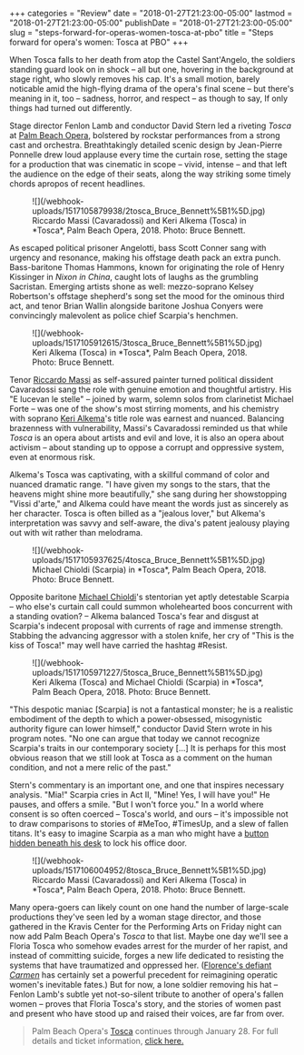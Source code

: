 +++
categories = "Review"
date = "2018-01-27T21:23:00-05:00"
lastmod = "2018-01-27T21:23:00-05:00"
publishDate = "2018-01-27T21:23:00-05:00"
slug = "steps-forward-for-operas-women-tosca-at-pbo"
title = "Steps forward for opera&#039;s women: Tosca at PBO"
+++

When Tosca falls to her death from atop the Castel Sant'Angelo, the soldiers standing guard look on in shock – all but one, hovering in the background at stage right, who slowly removes his cap. It's a small motion, barely noticable amid the high-flying drama of the opera's final scene – but there's meaning in it, too – sadness, horror, and respect – as though to say, If only things had turned out differently.

Stage director Fenlon Lamb and conductor David Stern led a riveting *Tosca* at [Palm Beach Opera](/scene/companies/palm-beach-opera/), bolstered by rockstar performances from a strong cast and orchestra. Breathtakingly detailed scenic design by Jean-Pierre Ponnelle drew loud applause every time the curtain rose, setting the stage for a production that was cinematic in scope – vivid, intense – and that left the audience on the edge of their seats, along the way striking some timely chords apropos of recent headlines.

<figure data-type="image">
![](/webhook-uploads/1517105879938/2tosca_Bruce_Bennett%5B1%5D.jpg)
<figcaption>Riccardo Massi (Cavaradossi) and Keri Alkema (Tosca) in *Tosca*, Palm Beach Opera, 2018. Photo: Bruce Bennett.</figcaption>
</figure>

As escaped political prisoner Angelotti, bass Scott Conner sang with urgency and resonance, making his offstage death pack an extra punch. Bass-baritone Thomas Hammons, known for originating the role of Henry Kissinger in *Nixon in China*, caught lots of laughs as the grumbling Sacristan. Emerging artists shone as well: mezzo-soprano Kelsey Robertson's offstage shepherd's song set the mood for the ominous third act, and tenor Brian Wallin alongside baritone Joshua Conyers were convincingly malevolent as police chief Scarpia's henchmen.

<figure data-type="image">
![](/webhook-uploads/1517105912615/3tosca_Bruce_Bennett%5B1%5D.jpg)
<figcaption>Keri Alkema (Tosca) in *Tosca*, Palm Beach Opera, 2018. Photo: Bruce Bennett.</figcaption>
</figure>

Tenor [Riccardo Massi](/talking-with-singers-riccardo-massi/) as self-assured painter turned political dissident Cavaradossi sang the role with genuine emotion and thoughtful artistry. His "E lucevan le stelle" – joined by warm, solemn solos from clarinetist Michael Forte – was one of the show's most stirring moments, and his chemistry with soprano [Keri Alkema](/talking-with-singers-keri-alkema/)'s title role was earnest and nuanced. Balancing brazenness with vulnerability, Massi's Cavaradossi reminded us that while *Tosca* is an opera about artists and evil and love, it is also an opera about activism – about standing up to oppose a corrupt and oppressive system, even at enormous risk.

Alkema's Tosca was captivating, with a skillful command of color and nuanced dramatic range. "I have given my songs to the stars, that the heavens might shine more beautifully," she sang during her showstopping "Vissi d'arte," and Alkema could have meant the words just as sincerely as her character. Tosca is often billed as a "jealous lover," but Alkema's interpretation was savvy and self-aware, the diva's patent jealousy playing out with wit rather than melodrama.

<figure data-type="image">
![](/webhook-uploads/1517105937625/4tosca_Bruce_Bennett%5B1%5D.jpg)
<figcaption>Michael Chioldi (Scarpia) in *Tosca*, Palm Beach Opera, 2018. Photo: Bruce Bennett.</figcaption>
</figure>

Opposite baritone [Michael Chioldi](/scene/people/michael-chioldi/)'s stentorian yet aptly detestable Scarpia – who else's curtain call could summon wholehearted boos concurrent with a standing ovation? – Alkema balanced Tosca's fear and disgust at Scarpia's indecent proposal with currents of rage and immense strength. Stabbing the advancing aggressor with a stolen knife, her cry of "This is the kiss of Tosca!" may well have carried the hashtag #Resist.

<figure data-type="image">
![](/webhook-uploads/1517105971227/5tosca_Bruce_Bennett%5B1%5D.jpg)
<figcaption>Keri Alkema (Tosca) and Michael Chioldi (Scarpia) in *Tosca*, Palm Beach Opera, 2018. Photo: Bruce Bennett.</figcaption>
</figure>

"This despotic maniac [Scarpia] is not a fantastical monster; he is a realistic embodiment of the depth to which a power-obsessed, misogynistic authority figure can lower himself," conductor David Stern wrote in his program notes. "No one can argue that today we cannot recognize Scarpia's traits in our contemporary society [...] It is perhaps for this most obvious reason that we still look at Tosca as a comment on the human condition, and not a mere relic of the past."

Stern's commentary is an important one, and one that inspires necessary analysis. "Mia!" Scarpia cries in Act II, "Mine! Yes, I will have you!" He pauses, and offers a smile. "But I won't force you." In a world where consent is so often coerced – Tosca's world, and ours – it's impossible not to draw comparisons to stories of #MeToo, #TimesUp, and a slew of fallen titans. It's easy to imagine Scarpia as a man who might have a [button hidden beneath his desk](https://www.theatlantic.com/entertainment/archive/2017/11/about-that-secret-button-in-matt-lauers-office/547106/) to lock his office door.

<figure data-type="image">
![](/webhook-uploads/1517106004952/8tosca_Bruce_Bennett%5B1%5D.jpg)
<figcaption>Riccardo Massi (Cavaradossi) and Keri Alkema (Tosca) in *Tosca*, Palm Beach Opera, 2018. Photo: Bruce Bennett.</figcaption>
</figure>

Many opera-goers can likely count on one hand the number of large-scale productions they've seen led by a woman stage director, and those gathered in the Kravis Center for the Performing Arts on Friday night can now add Palm Beach Opera's *Tosca* to that list. Maybe one day we'll see a Floria Tosca who somehow evades arrest for the murder of her rapist, and instead of committing suicide, forges a new life dedicated to resisting the systems that have traumatized and oppressed her. ([Florence's defiant *Carmen*](http://www.telegraph.co.uk/news/2018/01/02/italy-gives-world-famous-opera-carmen-defiant-new-ending-stand/) has certainly set a powerful precedent for reimagining operatic women's inevitable fates.) But for now, a lone soldier removing his hat – Fenlon Lamb's subtle yet not-so-silent tribute to another of opera's fallen women – proves that Floria Tosca's story, and the stories of women past and present who have stood up and raised their voices, are far from over.

>Palm Beach Opera's [Tosca](https://pbopera.org/event/tosca/) continues through January 28. For full details and ticket information, [click here.](https://pbopera.org/event/tosca/)

